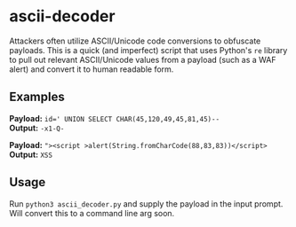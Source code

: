 # ascii-decoder
Attackers often utilize ASCII/Unicode code conversions to obfuscate payloads. This is a quick (and imperfect) script that uses Python's `re` library to pull out relevant ASCII/Unicode values from a payload (such as a WAF alert) and convert it to human readable form. 

## Examples
**Payload:** `id=' UNION SELECT CHAR(45,120,49,45,81,45)--`  
**Output:** `-x1-Q-`  

**Payload:** `"><script >alert(String.fromCharCode(88,83,83))</script>`  
**Output:** `XSS`

## Usage
Run `python3 ascii_decoder.py` and supply the payload in the input prompt. Will convert this to a command line arg soon. 
